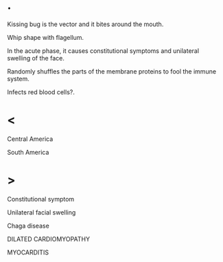 # .

Kissing bug is the vector and it bites around the mouth.

Whip shape with flagellum.

In the acute phase, it causes constitutional symptoms and unilateral swelling of the face.

Randomly shuffles the parts of the membrane proteins to fool the immune system.

Infects red blood cells?.

# <

Central America

South America

# >

Constitutional symptom

Unilateral facial swelling

Chaga disease

DILATED CARDIOMYOPATHY

MYOCARDITIS
